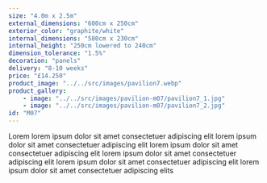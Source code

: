 ```yaml
---
size: "4.0m x 2.5m"
external_dimensions: "600cm x 250cm"
exterior_color: "graphite/white"
internal_dimensions: "580cm x 230cm"
internal_height: "250cm lowered to 240cm"
dimension_tolerance: "1.5%"
decoration: "panels"
delivery: "8-10 weeks"
price: "£14.250"
product_image: "../../src/images/pavilion7.webp"
product_gallery: 
    - image: "../../src/images/pavilion-m07/pavilion7_1.jpg"
    - image: "../../src/images/pavilion-m07/pavilion7_2.jpg"
id: "M07"
---
```

Lorem lorem ipsum dolor sit amet consectetuer adipiscing elit
lorem ipsum dolor sit amet consectetuer adipiscing elit
lorem ipsum dolor sit amet consectetuer adipiscing elit
lorem ipsum dolor sit amet consectetuer adipiscing elit
lorem ipsum dolor sit amet consectetuer adipiscing elit
lorem ipsum dolor sit amet consectetuer adipiscing elits
